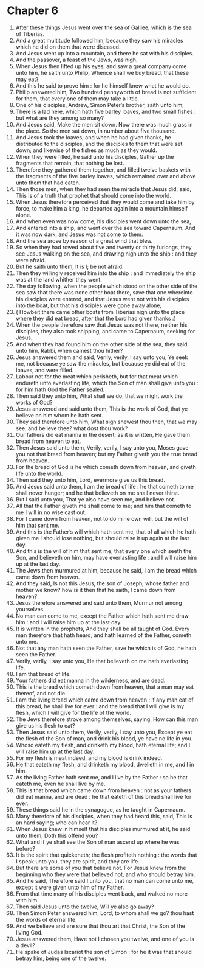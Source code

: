 # Chapter 6

1. After these things Jesus went over the sea of Galilee, which is the sea of Tiberias.
2. And a great multitude followed him, because they saw his miracles which he did on them that were diseased.
3. And Jesus went up into a mountain, and there he sat with his disciples.
4. And the passover, a feast of the Jews, was nigh.
5. When Jesus then lifted up his eyes, and saw a great company come unto him, he saith unto Philip, Whence shall we buy bread, that these may eat?
6. And this he said to prove him : for he himself knew what he would do.
7. Philip answered him, Two hundred pennyworth of bread is not sufficient for them, that every one of them may take a little.
8. One of his disciples, Andrew, Simon Peter’s brother, saith unto him,
9. There is a lad here, which hath five barley loaves, and two small fishes : but what are they among so many?
10. And Jesus said, Make the men sit down. Now there was much grass in the place. So the men sat down, in number about five thousand.
11. And Jesus took the loaves; and when he had given thanks, he distributed to the disciples, and the disciples to them that were set down; and likewise of the fishes as much as they would.
12. When they were filled, he said unto his disciples, Gather up the fragments that remain, that nothing be lost.
13. Therefore they gathered them together, and filled twelve baskets with the fragments of the five barley loaves, which remained over and above unto them that had eaten.
14. Then those men, when they had seen the miracle that Jesus did, said, This is of a truth that prophet that should come into the world.
15. When Jesus therefore perceived that they would come and take him by force, to make him a king, he departed again into a mountain himself alone.
16. And when even was now come, his disciples went down unto the sea,
17. And entered into a ship, and went over the sea toward Capernaum. And it was now dark, and Jesus was not come to them.
18. And the sea arose by reason of a great wind that blew.
19. So when they had rowed about five and twenty or thirty furlongs, they see Jesus walking on the sea, and drawing nigh unto the ship : and they were afraid.
20. But he saith unto them, It is I; be not afraid.
21. Then they willingly received him into the ship : and immediately the ship was at the land whither they went.
22. The day following, when the people which stood on the other side of the sea saw that there was none other boat there, save that one whereinto his disciples were entered, and that Jesus went not with his disciples into the boat, but that his disciples were gone away alone;
23. ( Howbeit there came other boats from Tiberias nigh unto the place where they did eat bread, after that the Lord had given thanks :)
24. When the people therefore saw that Jesus was not there, neither his disciples, they also took shipping, and came to Capernaum, seeking for Jesus.
25. And when they had found him on the other side of the sea, they said unto him, Rabbi, when camest thou hither?
26. Jesus answered them and said, Verily, verily, I say unto you, Ye seek me, not because ye saw the miracles, but because ye did eat of the loaves, and were filled.
27. Labour not for the meat which perisheth, but for that meat which endureth unto everlasting life, which the Son of man shall give unto you : for him hath God the Father sealed.
28. Then said they unto him, What shall we do, that we might work the works of God?
29. Jesus answered and said unto them, This is the work of God, that ye believe on him whom he hath sent.
30. They said therefore unto him, What sign shewest thou then, that we may see, and believe thee? what dost thou work?
31. Our fathers did eat manna in the desert; as it is written, He gave them bread from heaven to eat.
32. Then Jesus said unto them, Verily, verily, I say unto you, Moses gave you not that bread from heaven; but my Father giveth you the true bread from heaven.
33. For the bread of God is he which cometh down from heaven, and giveth life unto the world.
34. Then said they unto him, Lord, evermore give us this bread.
35. And Jesus said unto them, I am the bread of life : he that cometh to me shall never hunger; and he that believeth on me shall never thirst.
36. But I said unto you, That ye also have seen me, and believe not.
37. All that the Father giveth me shall come to me; and him that cometh to me I will in no wise cast out.
38. For I came down from heaven, not to do mine own will, but the will of him that sent me.
39. And this is the Father’s will which hath sent me, that of all which he hath given me I should lose nothing, but should raise it up again at the last day.
40. And this is the will of him that sent me, that every one which seeth the Son, and believeth on him, may have everlasting life : and I will raise him up at the last day.
41. The Jews then murmured at him, because he said, I am the bread which came down from heaven.
42. And they said, Is not this Jesus, the son of Joseph, whose father and mother we know? how is it then that he saith, I came down from heaven?
43. Jesus therefore answered and said unto them, Murmur not among yourselves.
44. No man can come to me, except the Father which hath sent me draw him : and I will raise him up at the last day.
45. It is written in the prophets, And they shall be all taught of God. Every man therefore that hath heard, and hath learned of the Father, cometh unto me.
46. Not that any man hath seen the Father, save he which is of God, he hath seen the Father.
47. Verily, verily, I say unto you, He that believeth on me hath everlasting life.
48. I am that bread of life.
49. Your fathers did eat manna in the wilderness, and are dead.
50. This is the bread which cometh down from heaven, that a man may eat thereof, and not die.
51. I am the living bread which came down from heaven : if any man eat of this bread, he shall live for ever : and the bread that I will give is my flesh, which I will give for the life of the world.
52. The Jews therefore strove among themselves, saying, How can this man give us his flesh to eat?
53. Then Jesus said unto them, Verily, verily, I say unto you, Except ye eat the flesh of the Son of man, and drink his blood, ye have no life in you.
54. Whoso eateth my flesh, and drinketh my blood, hath eternal life; and I will raise him up at the last day.
55. For my flesh is meat indeed, and my blood is drink indeed.
56. He that eateth my flesh, and drinketh my blood, dwelleth in me, and I in him.
57. As the living Father hath sent me, and I live by the Father : so he that eateth me, even he shall live by me.
58. This is that bread which came down from heaven : not as your fathers did eat manna, and are dead : he that eateth of this bread shall live for ever.
59. These things said he in the synagogue, as he taught in Capernaum.
60. Many therefore of his disciples, when they had heard this, said, This is an hard saying; who can hear it?
61. When Jesus knew in himself that his disciples murmured at it, he said unto them, Doth this offend you?
62. What and if ye shall see the Son of man ascend up where he was before?
63. It is the spirit that quickeneth; the flesh profiteth nothing : the words that I speak unto you, they are spirit, and they are life.
64. But there are some of you that believe not. For Jesus knew from the beginning who they were that believed not, and who should betray him.
65. And he said, Therefore said I unto you, that no man can come unto me, except it were given unto him of my Father.
66. From that time many of his disciples went back, and walked no more with him.
67. Then said Jesus unto the twelve, Will ye also go away?
68. Then Simon Peter answered him, Lord, to whom shall we go? thou hast the words of eternal life.
69. And we believe and are sure that thou art that Christ, the Son of the living God.
70. Jesus answered them, Have not I chosen you twelve, and one of you is a devil?
71. He spake of Judas Iscariot the son of Simon : for he it was that should betray him, being one of the twelve.

